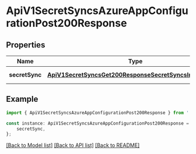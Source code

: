 # ApiV1SecretSyncsAzureAppConfigurationPost200Response


## Properties

Name | Type | Description | Notes
------------ | ------------- | ------------- | -------------
**secretSync** | [**ApiV1SecretSyncsGet200ResponseSecretSyncsInnerAnyOf5**](ApiV1SecretSyncsGet200ResponseSecretSyncsInnerAnyOf5.md) |  | [default to undefined]

## Example

```typescript
import { ApiV1SecretSyncsAzureAppConfigurationPost200Response } from './api';

const instance: ApiV1SecretSyncsAzureAppConfigurationPost200Response = {
    secretSync,
};
```

[[Back to Model list]](../README.md#documentation-for-models) [[Back to API list]](../README.md#documentation-for-api-endpoints) [[Back to README]](../README.md)
